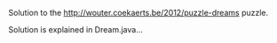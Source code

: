 Solution to the http://wouter.coekaerts.be/2012/puzzle-dreams puzzle.

Solution is explained in Dream.java...
